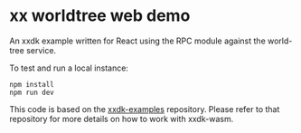 # xx worldtree web demo

An xxdk example written for React using the RPC module against the world-tree service. 

To test and run a local instance:

```
npm install
npm run dev
```

This code is based on the 
[xxdk-examples](https://git.xx.network/xx_network/xxdk-examples) repository. 
Please refer to that repository for more details on how to work with xxdk-wasm.
